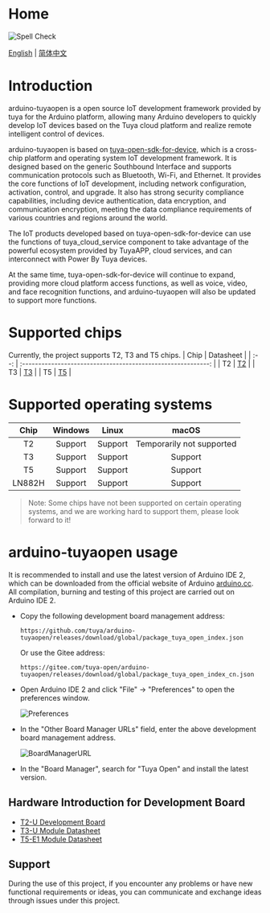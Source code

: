 # Home

![Spell Check](https://img.shields.io/github/actions/workflow/status/tuya/arduino-tuyaopen/spell-check.yml?style=plastic&label=Spell%20Check)

[English](README.md) | [简体中文](README_zh.md)

# Introduction

arduino-tuyaopen is a open source IoT development framework provided by tuya for the Arduino platform, allowing many Arduino developers to quickly develop IoT devices based on the Tuya cloud platform and realize remote intelligent control of devices.

arduino-tuyaopen is based on [tuya-open-sdk-for-device](https://github.com/tuya/tuya-open-sdk-for-device), which is a cross-chip platform and operating system IoT development framework. It is designed based on the generic Southbound Interface and supports communication protocols such as Bluetooth, Wi-Fi, and Ethernet. It provides the core functions of IoT development, including network configuration, activation, control, and upgrade. It also has strong security compliance capabilities, including device authentication, data encryption, and communication encryption, meeting the data compliance requirements of various countries and regions around the world.

The IoT products developed based on tuya-open-sdk-for-device can use the functions of tuya_cloud_service component to take advantage of the powerful ecosystem provided by TuyaAPP, cloud services, and can interconnect with Power By Tuya devices.

At the same time, tuya-open-sdk-for-device will continue to expand, providing more cloud platform access functions, as well as voice, video, and face recognition functions, and arduino-tuyaopen will also be updated to support more functions.

# Supported chips
Currently, the project supports T2, T3 and T5 chips.
| Chip |                          Datasheet                           |
| :--: | :----------------------------------------------------------: |
|  T2  | [T2](https://developer.tuya.com/en/docs/iot/T2-U-module-datasheet?id=Kce1tncb80ldq) |
|  T3  | [T3](https://developer.tuya.com/en/docs/iot/T3-U-Module-Datasheet?id=Kdd4pzscwf0il) |
|  T5  | [T5](https://developer.tuya.com/en/docs/iot/T5-E1-Module-Datasheet?id=Kdar6hf0kzmfi) |

# Supported operating systems

| Chip | Windows  | Linux |  macOS   |
| :--: | :------: | :---: | :------: |
|  T2  |   Support   | Support  | Temporarily not supported |
|  T3  |   Support   | Support  | Support |
|  T5  |   Support   | Support  | Support |
|  LN882H  |   Support   | Support  | Support |

> Note: Some chips have not been supported on certain operating systems, and we are working hard to support them, please look forward to it!

# arduino-tuyaopen usage

It is recommended to install and use the latest version of Arduino IDE 2, which can be downloaded from the official website of Arduino [arduino.cc](https://www.arduino.cc/en/software). All compilation, burning and testing of this project are carried out on Arduino IDE 2.

+ Copy the following development board management address:

  ```
  https://github.com/tuya/arduino-tuyaopen/releases/download/global/package_tuya_open_index.json
  ```

  Or use the Gitee address:

  ```
  https://gitee.com/tuya-open/arduino-tuyaopen/releases/download/global/package_tuya_open_index_cn.json
  ```

+ Open Arduino IDE 2 and click "File" -> "Preferences" to open the preferences window.

  ![Preferences](https://images.tuyacn.com/fe-static/docs/img/581335e7-e012-4895-aece-7af21d00bbf5.png)

+ In the "Other Board Manager URLs" field, enter the above development board management address.

  ![BoardManagerURL](https://images.tuyacn.com/fe-static/docs/img/cc3f4fa3-3fd6-458a-af90-a04b49225714.png)

+ In the "Board Manager", search for "Tuya Open" and install the latest version.

## Hardware Introduction for Development Board

+ [T2-U Development Board](https://developer.tuya.com/cn/docs/iot/t2-u-board?id=Kce6cq9e9vlmv)
+ [T3-U Module Datasheet](https://developer.tuya.com/cn/docs/iot/T3-U-Module-Datasheet?id=Kdd4pzscwf0il)
+ [T5-E1 Module Datasheet](https://developer.tuya.com/en/docs/iot/T5-E1-Module-Datasheet?id=Kdar6hf0kzmfi)

## Support

During the use of this project, if you encounter any problems or have new functional requirements or ideas, you can communicate and exchange ideas through issues under this project.
